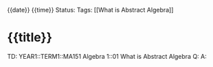 {{date}} {{time}}
Status: 
Tags: [[What is Abstract Algebra]]
# {{title}}

TD: YEAR1::TERM1::MA151 Algebra 1::01 What is Abstract Algebra
Q: 
A: 